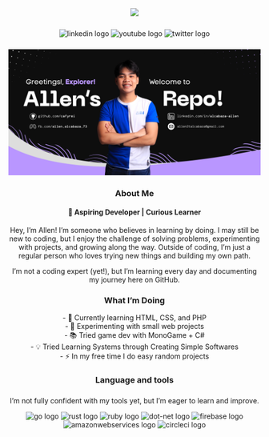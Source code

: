 
<div align="center">
  <img height="150" src="https://media.giphy.com/media/M9gbBd9nbDrOTu1Mqx/giphy.gif"/>
</div>

###

<div align="center">
  <img src="https://img.shields.io/badge/GITHUB-%23181717?style=for-the-badge&logo=github&logoColor=%23FFFF&link=https%3A%2F%2Fgithub.com%2Fcafyrei" height="25" alt="linkedin logo"  />
  <img src="https://img.shields.io/badge/Youtube-%23FF0000?style=for-the-badge&logo=Youtube&logoColor=%23FFFF&link=https%3A%2F%2Fwww.youtube.com%2F%40RSh1va" height="25" alt="youtube logo"  />
  <img src="https://img.shields.io/badge/Facebook-%230866FF?style=for-the-badge&logo=facebook&logoColor=%23FFFF&link=https%3A%2F%2Fwww.facebook.com%2Fallen.alcabaza.73%2F" height="25" alt="twitter logo"  />
</div>

###

![Alt text](https://github.com/cafyrei/cafyrei/blob/e7798babe9c0d5431e97a097b7b40815e5e275df/allen_alcabaza.svg.svg)
### <h3 align="center"> About Me</h3>
<h4 align="center">🌱 Aspiring Developer | Curious Learner </h4>
<p align="center"> Hey, I’m Allen! I’m someone who believes in learning by doing. I may still be new to coding, but I enjoy the challenge of solving problems, experimenting with projects, and growing along the way. Outside of coding, I’m just a regular person who loves trying new things and building my own path.  
</p>
<p align="center"> I’m not a coding expert (yet!), but I’m learning every day and documenting my journey here on GitHub.<p>

###

<h3 align="center"> What I’m Doing </h3>

<p align="center">- 📖 Currently learning HTML, CSS, and PHP
<br>- 🔭 Experimenting with small web projects
<br>- 📚 Tried game dev with MonoGame + C#
<br>- 💡 Tried Learning Systems through Creating Simple Softwares 
<br>- ⚡ In my free time I do easy random projects </p>

###

<h3 align="center"> Language and tools</h3>

###
<p align="center">I’m not fully confident with my tools yet, but I’m eager to learn and improve.</p>
<div align="center">
  <img src="https://img.shields.io/badge/html-%23E34F26?style=for-the-badge&logo=html5&logoColor=%23FFFF&logoSize=auto" height="40" alt="go logo"  />
  <img src="https://img.shields.io/badge/CSS-%2306B6D4?style=for-the-badge&logo=CSS&logoColor=%23FFFF&logoSize=auto" height="40" alt="rust logo"  />
  <img src="https://img.shields.io/badge/Git-%23F05032?style=for-the-badge&logo=Git&logoColor=%23FFFF&logoSize=auto" height="40" alt="ruby logo"  />
  <img src="https://img.shields.io/badge/C%2B%2B-%2300599C?style=for-the-badge&logo=cplusplus&logoColor=%23FFFF&logoSize=auto" height="40" alt="dot-net logo"  />
  <img src="https://img.shields.io/badge/Python-%233776AB?style=for-the-badge&logo=python&logoColor=%23FFFF&logoSize=auto" height="40" alt="firebase logo"  />
  <img src="https://img.shields.io/badge/PHP-%23777BB4?style=for-the-badge&logo=php&logoColor=%23FFFF&logoSize=auto" height="40" alt="amazonwebservices logo"  />
  <img src="https://img.shields.io/badge/mysql-%234479A1?style=for-the-badge&logo=mysql&logoColor=%23FFFF&logoSize=auto" height="40" alt="circleci logo"  />
</div>

###
